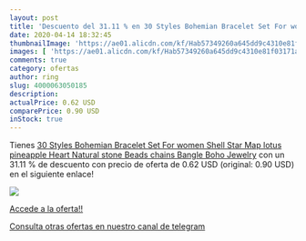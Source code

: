 ```yaml
---
layout: post
title: 'Descuento del 31.11 % en 30 Styles Bohemian Bracelet Set For wome'
date: 2020-04-14 18:32:45
thumbnailImage: 'https://ae01.alicdn.com/kf/Hab57349260a645dd9c4310e81f03171as/30-Styles-Bohemian-Bracelet-Set-For-women-Shell-Star-Map-lotus-pineapple-Heart-Natural-stone-Beads.jpg_350x350._SL200_.jpg'
images: [ 'https://ae01.alicdn.com/kf/Hab57349260a645dd9c4310e81f03171as/30-Styles-Bohemian-Bracelet-Set-For-women-Shell-Star-Map-lotus-pineapple-Heart-Natural-stone-Beads.jpg_350x350._SL200_.jpg' ]
comments: true
category: ofertas
author: ring
slug: 4000063050185
description:
actualPrice: 0.62 USD
comparePrice: 0.90 USD
inStock: true
---
```


Tienes [30 Styles Bohemian Bracelet Set For women Shell Star Map lotus pineapple Heart Natural stone Beads chains Bangle Boho Jewelry](https://www.amazon.com/dp/4000063050185/?tag=redken08-20) con un 31.11 % de descuento con precio de oferta de 0.62 USD (original: 0.90 USD) en el siguiente enlace!

[![](https://ae01.alicdn.com/kf/Hab57349260a645dd9c4310e81f03171as/30-Styles-Bohemian-Bracelet-Set-For-women-Shell-Star-Map-lotus-pineapple-Heart-Natural-stone-Beads.jpg_350x350._SL200_.jpg)](https://www.amazon.com/dp/4000063050185/?tag=redken08-20)

[Accede a la oferta!!](https://www.amazon.com/dp/4000063050185/?tag=redken08-20)

[Consulta otras ofertas en nuestro canal de telegram](https://t.me/s/ofertas25)
